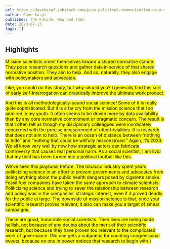 ```yaml
---
url: https://davekarpf.substack.com/p/on-political-communication-as-a-mission
author: Dave Karpf
publisher: The Future, Now and Then
date: 2023-07-13
tags: []
---
```


## Highlights
<mark>Mission scientists orient themselves toward a shared normative stance. They pose research questions and gather data in service of that shared normative position. They aim to help. And so, naturally, they also engage with policymakers and advocates.</mark>

<mark>Like, you could do this study, but why should you? I generally find this sort of early self-interrogation can drastically improve the ultimate work product.</mark>

<mark>And this is all methodologically-sound social science! Some of it is really quite sophisticated. But it is a far cry from the mission science that I so admired in my youth. It often seems to be driven more by data availability than by any core normative commitment or pragmatic concern. The result is that I often felt as though my disciplinary colleagues were inordinately concerned with the precise measurement of utter trivialities. It is research that does not aim to help.</mark>
<mark>There is an ocean of distance between “nothing to hide” and “nothing that could be willfully misconstrued.” Again, it’s 2023. We all know very well by now how strategic actors can fabricate controversy that causes real personal harm. As a social scientist, I am livid that my field has been turned into a political football like this.</mark>

<mark>We’ve seen this playbook before. The tobacco industry spent years politicizing science in an effort to prevent governments and advocates from doing anything about the public health dangers posed by cigarette smoke. Fossil fuel companies have taken the same approach to climate scientists. Politicizing science and trying to sever the relationship between research and policy was in the companies’ strategic interest, even if it proved deadly for the public at large. The downside of mission science is that, once your scientific research proves relevant, it also can make you a target of smear campaigns.</mark>

<mark>These are good, honorable social scientists. Their lives are being made hellish, not because of any doubts about the merit of their scientific research, but because they have proven too relevant to the complicated work of governance. (No one gets a subpoena for counting congressional tweets, because no one in power notices that research to begin with.)</mark>

